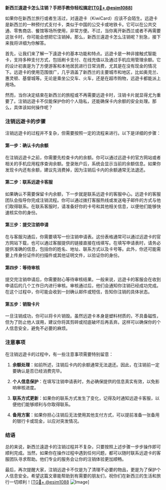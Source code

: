 **新西兰遠遊卡怎么注销？手把手教你轻松搞定[[TG💪+ @esim1088](https://t.me/s/esim1088)]**

如果你在新西兰旅行或者生活过，对遠遊卡（KiwiCard）应该不会陌生。远遊卡是新西兰的一种预付式支付卡，类似于中国的公交卡或地铁卡。它可以在公共交通、零售商店、餐馆等场所使用，非常方便。不过，当你离开新西兰或者不再需要这张卡时，你可能会想把它注销掉。那么，新西兰遠遊卡怎么注销呢？别急，接下来我将详细为你解答。

首先，让我们来了解一下遠遊卡的基本功能和特点。远遊卡是一种非接触式智能卡，支持多种支付方式，包括刷卡支付、在线充值以及通过手机应用管理余额。它的设计初衷是为了方便游客和本地居民进行日常消费，尤其是在没有现金的情况下。远遊卡的使用范围很广，几乎涵盖了新西兰的主要城市和地区，比如奥克兰、惠灵顿、基督城等。无论是乘坐公交车、火车，还是在超市购物，远遊卡都能派上用场。

然而，当你决定结束在新西兰的旅程或不再需要远遊卡时，注销卡片就显得尤为重要了。注销远遊卡不仅能保护你的个人隐私，还能确保卡内余额的安全处理。那么，具体该如何操作呢？

### 注销远遊卡的步骤

注销远遊卡的过程并不复杂，但需要按照一定的流程来进行。以下是详细的步骤：

#### 第一步：确认卡内余额

在注销远遊卡之前，你需要先检查卡内的余额。你可以通过远遊卡的官方网站或者相关的手机应用程序查询余额。登录账户后，系统会显示当前的余额信息。如果你发现卡内还有余额，建议先消费掉，因为注销后卡内的余额通常无法退还。

#### 第二步：联系远遊卡客服

如果确认不需要保留卡内余额，下一步就是联系远遊卡的客服中心。远遊卡的客服团队会指导你完成注销流程。你可以通过拨打客服热线或发送电子邮件的方式与他们取得联系。在联系客服时，请准备好你的卡号和其他相关信息，以便他们能够快速核实你的身份。

#### 第三步：提交注销申请

在与客服沟通后，你需要填写一份注销申请表。这份表格通常可以通过远遊卡的官方网站下载，也可以通过客服提供的链接直接在线填写。在填写申请表时，请务必提供准确的信息，包括你的姓名、地址、联系方式以及卡号等。此外，你还可能需要上传身份证件的扫描件或其他证明文件，以验证你的身份。

#### 第四步：等待审核

提交完注销申请后，你需要耐心等待审核结果。一般来说，远遊卡的客服会在收到申请后的几个工作日内进行审核。审核通过后，他们会通知你注销已经成功完成。在这个过程中，你可能会收到一封确认邮件或短信，告知你注销的具体状态。

#### 第五步：销毁卡片

一旦注销成功，你可以将卡片销毁。虽然远遊卡本身是塑料材质的，不具备磁性，但为了防止他人误用，建议你将其剪碎或彻底破坏后再丢弃。这样可以确保你的个人信息安全，避免不必要的麻烦。

### 注意事项

在注销远遊卡的过程中，有一些注意事项需要特别留意：

1. **余额处理**：如前所述，注销后卡内的余额通常无法退还。因此，在注销前一定要确认是否已经消费完毕。
   
2. **个人信息保护**：在填写注销申请表时，务必确保提供的信息真实有效，以免影响审核进度。

3. **联系方式更新**：如果你的联系方式发生了变化，记得及时通知远遊卡客服，以便他们能够顺利与你取得联系。

4. **备用方案**：如果你担心注销后无法使用其他支付方式，可以提前准备一张备用的银行卡或现金，以应对突发情况。

### 结语

总的来说，新西兰遠遊卡的注销过程并不复杂，只要按照上述步骤一步步操作即可顺利完成。当然，如果你在操作过程中遇到任何问题，都可以随时联系远遊卡的客服团队寻求帮助。他们专业的服务会让你的注销体验更加顺畅。

最后，再次提醒大家，注销远遊卡不仅是为了清理不必要的物品，更是为了保护个人信息安全。希望这篇文章能帮助到有需要的朋友们，祝你们在新西兰的生活和旅行一切顺利！[[TG💪+ @esim1088](https://t.me/s/esim1088) ![Image](https://i.postimg.cc/4NQfJmqS/Snipaste-2025-05-13-00-14-12.png)]